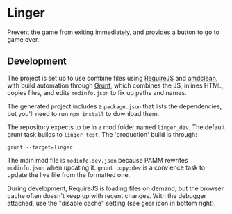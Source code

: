# Linger

Prevent the game from exiting immediately, and provides a button to go to game over.

## Development

The project is set up to use combine files using [RequireJS](http://requirejs.org/) and [amdclean](https://github.com/gfranko/amdclean), with build automation through [Grunt](http://gruntjs.com/), which combines the JS, inlines HTML, copies files, and edits `modinfo.json` to fix up paths and names.

The generated project includes a `package.json` that lists the dependencies, but you'll need to run `npm install` to download them.

The repository expects to be in a mod folder named `linger_dev`.  The default grunt task builds to `linger_test`.  The 'production' build is through:

    grunt --target=linger

The main mod file is `modinfo.dev.json` because PAMM rewrites `modinfo.json` when updating it.  `grunt copy:dev` is a convience task to update the live file from the formatted one.

During development, RequireJS is loading files on demand, but the browser cache often doesn't keep up with recent changes.  With the debugger attached, use the "disable cache" setting (see gear icon in bottom right).
